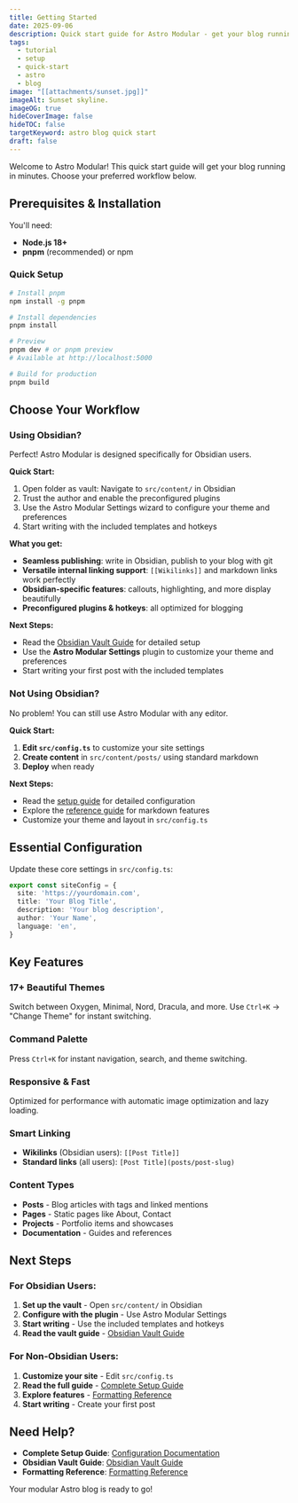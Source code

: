 ```yaml
---
title: Getting Started
date: 2025-09-06
description: Quick start guide for Astro Modular - get your blog running in minutes.
tags:
  - tutorial
  - setup
  - quick-start
  - astro
  - blog
image: "[[attachments/sunset.jpg]]"
imageAlt: Sunset skyline.
imageOG: true
hideCoverImage: false
hideTOC: false
targetKeyword: astro blog quick start
draft: false
---
```

Welcome to Astro Modular! This quick start guide will get your blog running in minutes. Choose your preferred workflow below.

## Prerequisites & Installation

You'll need:
- **Node.js 18+**
- **pnpm** (recommended) or npm

### Quick Setup

```bash
# Install pnpm
npm install -g pnpm

# Install dependencies
pnpm install

# Preview
pnpm dev # or pnpm preview
# Available at http://localhost:5000

# Build for production
pnpm build
```

## Choose Your Workflow

### Using Obsidian?

Perfect! Astro Modular is designed specifically for Obsidian users.

**Quick Start:**
1. Open folder as vault: Navigate to `src/content/` in Obsidian
2. Trust the author and enable the preconfigured plugins
3. Use the Astro Modular Settings wizard to configure your theme and preferences
4. Start writing with the included templates and hotkeys

**What you get:**
- **Seamless publishing**: write in Obsidian, publish to your blog with git
- **Versatile internal linking support**: `[[Wikilinks]]` and markdown links work perfectly
- **Obsidian-specific features**: callouts, highlighting, and more display beautifully
- **Preconfigured plugins & hotkeys**: all optimized for blogging

**Next Steps:**
- Read the [Obsidian Vault Guide](obsidian-vault-guide.md) for detailed setup
- Use the **Astro Modular Settings** plugin to customize your theme and preferences
- Start writing your first post with the included templates

### **Not Using Obsidian?**

No problem! You can still use Astro Modular with any editor.

**Quick Start:**
1. **Edit `src/config.ts`** to customize your site settings
2. **Create content** in `src/content/posts/` using standard markdown
3. **Deploy** when ready

**Next Steps:**
- Read the [setup guide](docs/configuration.md) for detailed configuration
- Explore the [reference guide](formatting-reference.md) for markdown features
- Customize your theme and layout in `src/config.ts`

## Essential Configuration

Update these core settings in `src/config.ts`:

```typescript
export const siteConfig = {
  site: 'https://yourdomain.com',
  title: 'Your Blog Title',
  description: 'Your blog description',
  author: 'Your Name',
  language: 'en',
}
```

## Key Features

### **17+ Beautiful Themes**
Switch between Oxygen, Minimal, Nord, Dracula, and more. Use `Ctrl+K` → "Change Theme" for instant switching.

### **Command Palette**
Press `Ctrl+K` for instant navigation, search, and theme switching.

### **Responsive & Fast**
Optimized for performance with automatic image optimization and lazy loading.

### **Smart Linking**
- **Wikilinks** (Obsidian users): `[[Post Title]]`
- **Standard links** (all users): `[Post Title](posts/post-slug)`

### **Content Types**
- **Posts** - Blog articles with tags and linked mentions
- **Pages** - Static pages like About, Contact
- **Projects** - Portfolio items and showcases
- **Documentation** - Guides and references

## Next Steps

### For Obsidian Users:
1. **Set up the vault** - Open `src/content/` in Obsidian
2. **Configure with the plugin** - Use Astro Modular Settings
3. **Start writing** - Use the included templates and hotkeys
4. **Read the vault guide** - [Obsidian Vault Guide](obsidian-vault-guide.md)

### For Non-Obsidian Users:
1. **Customize your site** - Edit `src/config.ts`
2. **Read the full guide** - [Complete Setup Guide](docs/configuration.md)
3. **Explore features** - [Formatting Reference](formatting-reference.md)
4. **Start writing** - Create your first post

## Need Help?

- **Complete Setup Guide**: [Configuration Documentation](docs/configuration.md)
- **Obsidian Vault Guide**: [Obsidian Vault Guide](obsidian-vault-guide.md)
- **Formatting Reference**: [Formatting Reference](posts/formatting-reference.md)

Your modular Astro blog is ready to go!